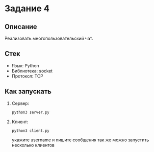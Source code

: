 # Задание 4

## Описание

Реализовать многопользовательский чат.

## Стек

- Язык: Python
- Библиотека: socket
- Протокол: TCP

## Как запускать

1. Сервер:
   ```bash
   python3 server.py
   ```
2. Клиент:
   ```bash
   python3 client.py
   ```
   укажите username и пишите сообщения
   так же можно запустить несколько клиентов
